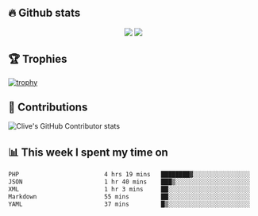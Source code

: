 ## &#128293; Github stats

<!-- GitHub Readme Streak Stats - https://github.com/DenverCoder1/github-readme-streak-stats -->
<p align="center">

<picture>
  <source 
    srcset="https://github-readme-stats.vercel.app/api?username=clivewalkden&count_private=true&show_icons=true&theme=darcula"
    media="(prefers-color-scheme: dark)"
  />
  <source
    srcset="https://github-readme-stats.vercel.app/api?username=clivewalkden&count_private=true&show_icons=true&theme=calm"
    media="(prefers-color-scheme: light), (prefers-color-scheme: no-preference)"
  />
  <img src="https://github-readme-stats.vercel.app/api?username=clivewalkden&count_private=true&show_icons=true&theme=darcula" />
</picture>

<a href="https://git.io/streak-stats" target="_blank">
  <img src="http://github-readme-streak-stats.herokuapp.com?user=clivewalkden&theme=darcula&date_format=j%20M%5B%20Y%5D" />
</a>

</p>

## &#127942; Trophies
[![trophy](https://github-profile-trophy.vercel.app/?username=clivewalkden&theme=onedark)](https://github.com/clivewalkden/github-profile-trophy)

## &#129309; Contributions
![Clive's GitHub Contributor stats](https://github-contributor-stats.vercel.app/api?username=clivewalkden)

## &#128202; This week I spent my time on
<!--START_SECTION:waka-->

```txt
PHP                        4 hrs 19 mins   ████████▓░░░░░░░░░░░░░░░░   35.05 %
JSON                       1 hr 40 mins    ███▒░░░░░░░░░░░░░░░░░░░░░   13.63 %
XML                        1 hr 3 mins     ██░░░░░░░░░░░░░░░░░░░░░░░   08.64 %
Markdown                   55 mins         ██░░░░░░░░░░░░░░░░░░░░░░░   07.55 %
YAML                       37 mins         █▒░░░░░░░░░░░░░░░░░░░░░░░   05.13 %
```

<!--END_SECTION:waka-->

